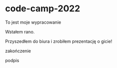 # code-camp-2022

To jest moje wypracowanie

Wstałem rano.

Przyszedłem do biura i zrobiłem prezentację o gicie!

zakończenie

podpis
